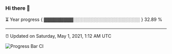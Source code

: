### Hi there 👋

⏳ Year progress { ▓▓▓▓▓▓▓▓▓░░░░░░░░░░░░░░░░░░░░░ } 32.89 %

---

⏰ Updated on Saturday, May 1, 2021, 1:12 AM UTC

![Progress Bar CI](https://github.com/arthurbuhl/arthurbuhl/workflows/Progress%20Bar%20CI/badge.svg)
